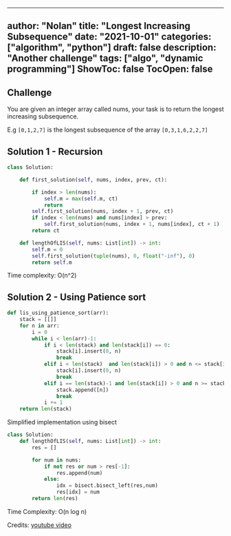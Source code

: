 
---
author: "Nolan"
title: "Longest Increasing Subsequence"
date: "2021-10-01"
categories: ["algorithm", "python"]
draft: false
description: "Another challenge"
tags: ["algo", "dynamic programming"]
ShowToc: false
TocOpen: false
---

## Challenge

You are given an integer array called nums, your task is to return the longest increasing subsequence.

E.g
`[0,1,2,7]` is the longest subsequence of the array `[0,3,1,6,2,2,7]`
## Solution 1 - Recursion


```py
class Solution:

    def first_solution(self, nums, index, prev, ct):

        if index > len(nums):
            self.m = max(self.m, ct)
            return
        self.first_solution(nums, index + 1, prev, ct)
        if index < len(nums) and nums[index] > prev:
            self.first_solution(nums, index + 1, nums[index], ct + 1)
        return ct

    def lengthOfLIS(self, nums: List[int]) -> int:
        self.m = 0
        self.first_solution(tuple(nums), 0, float("-inf"), 0)
        return self.m
```

Time complexity: O(n^2)  


## Solution 2 - Using Patience sort

```python
def lis_using_patience_sort(arr):
    stack = [[]]
    for n in arr:
        i = 0
        while i < len(arr)-1:
            if i < len(stack) and len(stack[i]) == 0:
                stack[i].insert(0, n)
                break
            elif i < len(stack)  and len(stack[i]) > 0 and n <= stack[i][0]:
                stack[i].insert(0, n)
                break
            elif i == len(stack)-1 and len(stack[i]) > 0 and n >= stack[i][0]:
                stack.append([n])
                break
            i += 1
    return len(stack)
```

Simplified implementation using bisect  

```python
class Solution:
    def lengthOfLIS(self, nums: List[int]) -> int:
        res = []

        for num in nums:
            if not res or num > res[-1]:
                res.append(num)
            else:
                idx = bisect.bisect_left(res,num)
                res[idx] = num
        return len(res)
```


Time Complexity: O(n log n)  

Credits: [youtube video](https://www.youtube.com/watch?v=22s1xxRvy28&ab_channel=StableSort)